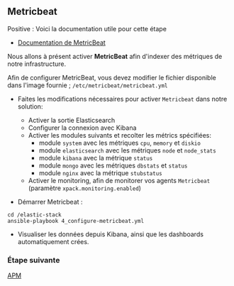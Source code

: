 ## Metricbeat

Positive
: Voici la documentation utile pour cette étape
  * [Documentation de MetricBeat](https://www.elastic.co/guide/en/beats/metricbeat/current/index.html) 

Nous allons à présent activer **MetricBeat** afin d'indexer des métriques de notre infrastructure.

Afin de configurer MetricBeat, vous devez modifier le fichier disponible dans l'image fournie ; `/etc/metricbeat/metricbeat.yml`

- Faites les modifications nécessaires pour activer `Metricbeat` dans notre solution:
  - Activer la sortie Elasticsearch
  - Configurer la connexion avec Kibana
  - Activer les modules suivants et recolter les métrics spécifiées: 
    - module `system` avec les métriques `cpu`, `memory` et `diskio`
    - module `elasticsearch` avec les métriques `node` et `node_stats`
    - module `kibana` avec la métrique `status`
    - module `mongo` avec les métriques `dbstats` et `status`
    - module `nginx` avec la métrique `stubstatus`
  - Activer le monitoring, afin de monitorer vos agents `Metricbeat` (paramètre `xpack.monitoring.enabled`)


- Démarrer Metricbeat :
```
cd /elastic-stack
ansible-playbook 4_configure-metricbeat.yml
```
- Visualiser les données depuis Kibana, ainsi que les dashboards automatiquement crées.  

### Étape suivante

[APM](https://github.com/Gillespie59/codelab-elastic/tree/devfest-nantes/steps/step5.md)
